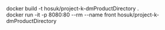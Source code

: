 docker build -t hosuk/project-k-dmProductDirectory .
<br>
docker run -it -p 8080:80 --rm --name front hosuk/project-k-dmProductDirectory